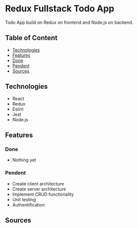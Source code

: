 # Redux Fullstack Todo App
Todo App build on Redux on frontend and Node.js on backend.
## Table of Content
* [Technologies](#technologies)
* [Features](#features)
 * [Done](#done)
 * [Pendent](#pendent)
* [Sources](#sources)

## Technologies
* React
* Redux 
* Eslint
* Jest
* Node.js
## Features
### Done
* Nothing yet
### Pendent
* Create client architecture
* Create server architecture
* Implement CRUD functionality
* Unit testing
* Authentification
## Sources

